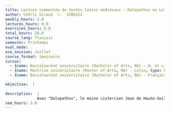 ```yaml
---
title: Lecture commentée de textes latins médiévaux : Dolopathos ou Le roi et les sept sages
author: Cédric Giraud  \-  32B0122
weekly_hours: 2.0
lectures_hours: 0.0
exercices_hours: 0.0
total_hours: 28.0
course_lang: français
semester: Printemps
eval_mode: 
exa_session: Juillet
course_format: Seminaire
cursus:
  - {name: Baccalauréat universitaire (Bachelor of Arts, BA) - H. et c. du Moyen Age, type: N/A, credits: \-}
  - {name: Maîtrise universitaire (Master of Arts, MA) - Latin, type: N/A, credits: \-}
  - {name: Baccalauréat universitaire (Bachelor of Arts, BA) - Français médiéval, type: N/A, credits: \-}

objective:  |
            
description:  |
              Avec "Dolopathos", le moine cistercien Jean de Haute-Seille propose, à la fin du XIIe siècle, une version latine de lhistoire du roi et des sept sages, un roman à tiroirs qui trouve son origine dans un recueil de contes largement répandu dans les littératures arabe, grecque, syriaque et perse, le "Livre de Sindibad". Le roman latin reprend le motif du fils du roi injustement accusé par sa belle-mère davoir attenté à sa pudeur : condamné au bûcher, il est sauvé à sept reprises grâce à lintervention dun sage de Rome qui raconte un ou deux exemples pour illustrer la perfidie des femmes ou le danger des jugements précipités. Reprenant la tradition orientale des récits enchâssés, Jean de Haute-Seille campe son récit sous lempire, à Rome, à Constantinople ou en Sicile, dans un décor dominé par les merveilles du monde antique. Écrit dans un style alerte, le roman de Jean de Haute-Seille offre une narration vivante qui entend instruire le lecteur tout en le charmant.
sem_hours: 2.0
---
```

